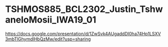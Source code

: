 # TSHMOS885_BCL2302_Justin_TshwaneloMosii_IWA19_01
https://docs.google.com/presentation/d/1ZwSvk4AUgaddDI0ha74Hp1LSXV3mbTlGhymdlHbQzMw/edit?usp=sharing 
